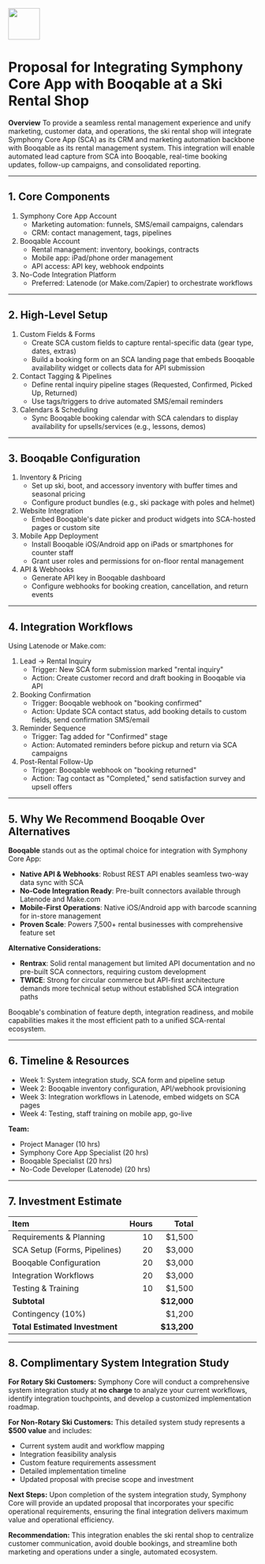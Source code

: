 <img src="https://r2cdn.perplexity.ai/pplx-full-logo-primary-dark%402x.png" style="height:64px;margin-right:32px"/>

# Proposal for Integrating Symphony Core App with Booqable at a Ski Rental Shop

**Overview**
To provide a seamless rental management experience and unify marketing, customer data, and operations, the ski rental shop will integrate Symphony Core App (SCA) as its CRM and marketing automation backbone with Booqable as its rental management system. This integration will enable automated lead capture from SCA into Booqable, real-time booking updates, follow-up campaigns, and consolidated reporting.

***

## 1. Core Components

1. Symphony Core App Account
    - Marketing automation: funnels, SMS/email campaigns, calendars
    - CRM: contact management, tags, pipelines
2. Booqable Account
    - Rental management: inventory, bookings, contracts
    - Mobile app: iPad/phone order management
    - API access: API key, webhook endpoints
3. No-Code Integration Platform
    - Preferred: Latenode (or Make.com/Zapier) to orchestrate workflows

***

## 2. High-Level Setup

1. Custom Fields \& Forms
    - Create SCA custom fields to capture rental-specific data (gear type, dates, extras)
    - Build a booking form on an SCA landing page that embeds Booqable availability widget or collects data for API submission
2. Contact Tagging \& Pipelines
    - Define rental inquiry pipeline stages (Requested, Confirmed, Picked Up, Returned)
    - Use tags/triggers to drive automated SMS/email reminders
3. Calendars \& Scheduling
    - Sync Booqable booking calendar with SCA calendars to display availability for upsells/services (e.g., lessons, demos)

***

## 3. Booqable Configuration

1. Inventory \& Pricing
    - Set up ski, boot, and accessory inventory with buffer times and seasonal pricing
    - Configure product bundles (e.g., ski package with poles and helmet)
2. Website Integration
    - Embed Booqable's date picker and product widgets into SCA-hosted pages or custom site
3. Mobile App Deployment
    - Install Booqable iOS/Android app on iPads or smartphones for counter staff
    - Grant user roles and permissions for on-floor rental management
4. API \& Webhooks
    - Generate API key in Booqable dashboard
    - Configure webhooks for booking creation, cancellation, and return events

***

## 4. Integration Workflows

Using Latenode or Make.com:

1. Lead → Rental Inquiry
    - Trigger: New SCA form submission marked "rental inquiry"
    - Action: Create customer record and draft booking in Booqable via API
2. Booking Confirmation
    - Trigger: Booqable webhook on "booking confirmed"
    - Action: Update SCA contact status, add booking details to custom fields, send confirmation SMS/email
3. Reminder Sequence
    - Trigger: Tag added for "Confirmed" stage
    - Action: Automated reminders before pickup and return via SCA campaigns
4. Post-Rental Follow-Up
    - Trigger: Booqable webhook on "booking returned"
    - Action: Tag contact as "Completed," send satisfaction survey and upsell offers

***

## 5. Why We Recommend Booqable Over Alternatives

**Booqable** stands out as the optimal choice for integration with Symphony Core App:

- **Native API \& Webhooks**: Robust REST API enables seamless two-way data sync with SCA
- **No-Code Integration Ready**: Pre-built connectors available through Latenode and Make.com
- **Mobile-First Operations**: Native iOS/Android app with barcode scanning for in-store management
- **Proven Scale**: Powers 7,500+ rental businesses with comprehensive feature set

**Alternative Considerations:**

- **Rentrax**: Solid rental management but limited API documentation and no pre-built SCA connectors, requiring custom development
- **TWICE**: Strong for circular commerce but API-first architecture demands more technical setup without established SCA integration paths

Booqable's combination of feature depth, integration readiness, and mobile capabilities makes it the most efficient path to a unified SCA-rental ecosystem.

***

## 6. Timeline \& Resources

- Week 1: System integration study, SCA form and pipeline setup
- Week 2: Booqable inventory configuration, API/webhook provisioning
- Week 3: Integration workflows in Latenode, embed widgets on SCA pages
- Week 4: Testing, staff training on mobile app, go-live

**Team:**

- Project Manager (10 hrs)
- Symphony Core App Specialist (20 hrs)
- Booqable Specialist (20 hrs)
- No-Code Developer (Latenode) (20 hrs)

***

## 7. Investment Estimate

| Item | Hours | Total |
| :-- | --: | --: |
| Requirements \& Planning | 10 | \$1,500 |
| SCA Setup (Forms, Pipelines) | 20 | \$3,000 |
| Booqable Configuration | 20 | \$3,000 |
| Integration Workflows | 20 | \$3,000 |
| Testing \& Training | 10 | \$1,500 |
| **Subtotal** |  | **\$12,000** |
| Contingency (10%) |  | \$1,200 |
| **Total Estimated Investment** |  | **\$13,200** |


***

## 8. Complimentary System Integration Study

**For Rotary Ski Customers:**
Symphony Core will conduct a comprehensive system integration study at **no charge** to analyze your current workflows, identify integration touchpoints, and develop a customized implementation roadmap.

**For Non-Rotary Ski Customers:**
This detailed system study represents a **\$500 value** and includes:

- Current system audit and workflow mapping
- Integration feasibility analysis
- Custom feature requirements assessment
- Detailed implementation timeline
- Updated proposal with precise scope and investment

**Next Steps:**
Upon completion of the system integration study, Symphony Core will provide an updated proposal that incorporates your specific operational requirements, ensuring the final integration delivers maximum value and operational efficiency.

**Recommendation:** This integration enables the ski rental shop to centralize customer communication, avoid double bookings, and streamline both marketing and operations under a single, automated ecosystem.

